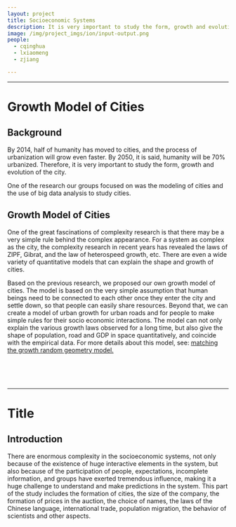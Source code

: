 ```yaml
---
layout: project 
title: Socioeconomic Systems
description: It is very important to study the form, growth and evolution of the city.One of the research our groups focused on was the modeling of cities and the use of big data analysis to study cities.
image: /img/project_imgs/ion/input-output.png
people:
  - cqinghua
  - lxiaomeng
  - zjiang

---
```


<hr>

# Growth Model of Cities

## Background

By 2014, half of humanity has moved to cities, and the process of urbanization will grow even faster. By 2050, it is said, humanity will be 70% urbanized. Therefore, it is very important to study the form, growth and evolution of the city.

One of the research our groups focused on was the modeling of cities and the use of big data analysis to study cities.

## Growth Model of Cities

One of the great fascinations of complexity research is that there may be a very simple rule behind the complex appearance. For a system as complex as the city, the complexity research in recent years has revealed the laws of ZIPF, Gibrat, and the law of heterospeed growth, etc. There are even a wide variety of quantitative models that can explain the shape and growth of cities.

Based on the previous research, we proposed our own growth model of cities. The model is based on the very simple assumption that human beings need to be connected to each other once they enter the city and settle down, so that people can easily share resources. Beyond that, we can create a model of urban growth for urban roads and for people to make simple rules for their socio economic interactions. The model can not only explain the various growth laws observed for a long time, but also give the shape of population, road and GDP in space quantitatively, and coincide with the empirical data. For more details about this model, see: <a href="http://wiki.swarma.net/index.php/%E5%8C%B9%E9%85%8D%E7%94%9F%E9%95%BF%E9%9A%8F%E6%9C%BA%E5%87%A0%E4%BD%95%E5%9B%BE%E6%A8%A1%E5%9E%8B">matching the growth random geometry model.</a>


<br>
<br>
<br>

<hr>

# Title

## Introduction

There are enormous complexity in the socioeconomic systems, not only because of the existence of huge interactive elements in the system, but also because of the participation of people, expectations, incomplete information, and groups have exerted tremendous influence, making it a huge challenge to understand and make predictions in the system. This part of the study includes the formation of cities, the size of the company, the formation of prices in the auction, the choice of names, the laws of the Chinese language, international trade, population migration, the behavior of scientists and other aspects.

